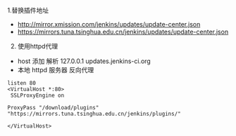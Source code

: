 1.替换插件地址

- http://mirror.xmission.com/jenkins/updates/update-center.json 
- https://mirrors.tuna.tsinghua.edu.cn/jenkins/updates/update-center.json

2. 使用httpd代理

- host 添加 解析  127.0.0.1 updates.jenkins-ci.org
- 本地 httpd 服务器 反向代理
```
listen 80
<VirtualHost *:80>
 SSLProxyEngine on 
  
ProxyPass "/download/plugins"  "https://mirrors.tuna.tsinghua.edu.cn/jenkins/plugins/"

</VirtualHost>
```
